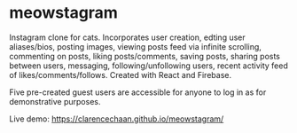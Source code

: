 # meowstagram

Instagram clone for cats. Incorporates user creation, edting user aliases/bios, posting images, viewing posts feed via infinite scrolling, commenting on posts, liking posts/comments, saving posts, sharing posts between users, messaging, following/unfollowing users, recent activity feed of likes/comments/follows. Created with React and Firebase.

Five pre-created guest users are accessible for anyone to log in as for demonstrative purposes.

Live demo:
https://clarencechaan.github.io/meowstagram/
